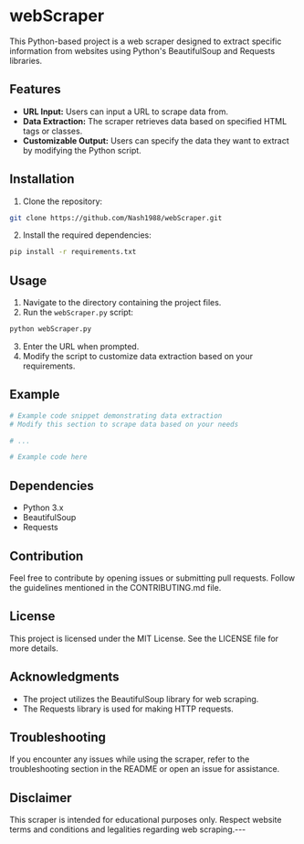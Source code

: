 # webScraper


This Python-based project is a web scraper designed to extract specific information from websites using Python's BeautifulSoup and Requests libraries.
## Features 
- **URL Input:**  Users can input a URL to scrape data from. 
- **Data Extraction:**  The scraper retrieves data based on specified HTML tags or classes. 
- **Customizable Output:**  Users can specify the data they want to extract by modifying the Python script.
## Installation 
1. Clone the repository:

```bash
git clone https://github.com/Nash1988/webScraper.git
``` 
2. Install the required dependencies:

```bash
pip install -r requirements.txt
```
## Usage 
1. Navigate to the directory containing the project files. 
2. Run the `webScraper.py` script:

```bash
python webScraper.py
``` 
3. Enter the URL when prompted. 
4. Modify the script to customize data extraction based on your requirements.
## Example

```python
# Example code snippet demonstrating data extraction
# Modify this section to scrape data based on your needs

# ...

# Example code here
```


## Dependencies
- Python 3.x
- BeautifulSoup
- Requests
## Contribution

Feel free to contribute by opening issues or submitting pull requests. Follow the guidelines mentioned in the CONTRIBUTING.md file.
## License

This project is licensed under the MIT License. See the LICENSE file for more details.
## Acknowledgments
- The project utilizes the BeautifulSoup library for web scraping.
- The Requests library is used for making HTTP requests.
## Troubleshooting

If you encounter any issues while using the scraper, refer to the troubleshooting section in the README or open an issue for assistance.
## Disclaimer

This scraper is intended for educational purposes only. Respect website terms and conditions and legalities regarding web scraping.---



